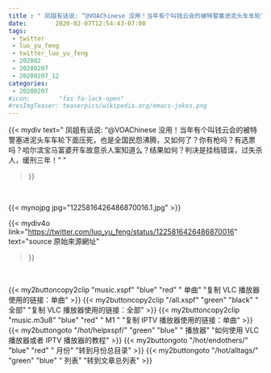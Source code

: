 ```yaml
---
title : " 凤姐有话说: “@VOAChinese 没用！当年有个叫钱云会的被特警塞进泥头车车轮下面压死，也是全国民怨沸腾，又如何了？你有枪吗？有选票吗？哈尔滨宝马富婆开车故意杀人案知道么？结果如何？判决是挂档错误，过失杀人，缓刑三年！”  "
date:        2020-02-07T12:54:43-07:00
tags:
 - twitter
 - luo_yu_feng
 - twitter_luo_yu_feng
 - 202002
 - 20200207
 - 20200207_12
categories:
 - 20200207
#icon:        "fas fa-lock-open"
#resImgTeaser: teaserpics/wikipedia.org/emacs-jokes.png
---
```


{{< mydiv text=" 凤姐有话说: “@VOAChinese 没用！当年有个叫钱云会的被特警塞进泥头车车轮下面压死，也是全国民怨沸腾，又如何了？你有枪吗？有选票吗？哈尔滨宝马富婆开车故意杀人案知道么？结果如何？判决是挂档错误，过失杀人，缓刑三年！”  "
>}}
<br>


 {{< mynojpg jpg="1225816426486870016.1.jpg" >}}<br> 



{{< mydiv4o link="https://twitter.com/luo_yu_feng/status/1225816426486870016"
text="source 原始來源網址"
>}}


<br>





{{< my2buttoncopy2clip "music.xspf"        "blue"   "red"    " 单曲"  "复制 VLC 播放器使用的链接：单曲" >}} {{< my2buttoncopy2clip "/all.xspf"         "green"  "black"  " 全部"  "复制 VLC 播放器使用的链接：全部" >}} {{< my2buttoncopy2clip "music.m3u8"        "blue"   "red"    " M1 "    "复制 IPTV 播放器使用的链接：单曲" >}} {{< my2buttongoto      "/hot/helpxspf/"    "green"  "blue"   " 播放器" "如何使用 VLC 播放器或者 IPTV 播放器的教程" >}} {{< my2buttongoto      "/hot/endothers/"   "blue"   "red"    " 月份"   "转到月份总目录" >}} {{< my2buttongoto      "/hot/alltags/"     "green"  "blue"   " 列表"   "转到文章总列表" >}} 
